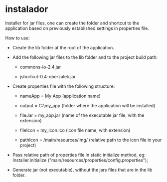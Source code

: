 # instalador
Installer for jar files, one can create the folder and shortcut to the application based on previously established settings in properties file.

How to use:

- Create the lib folder at the root of the application.

- Add the following jar files to the lib folder and to the project build path:

  - commons-io-2.4.jar
  
  - jshortcut-0.4-oberzalek.jar
  
- Create properties file with the following structure:


  - nameApp = My App (application name)

  - output = C:\\my_app (folder where the application will be installed)

  - fileJar = my_app.jar (name of the executable jar file, with the extension)

  - fileIcon = my_icon.ico (icon file name, with extension)

  - pathIcon = /main/resources/img/ (relative path to the icon file in your project)

- Pass relative path of properties file in static initialize method, eg: Installer.initialize ("main/resources/properties/config.properties");

- Generate jar (not executable), without the jars files that are in the lib folder.
